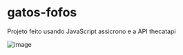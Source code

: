# gatos-fofos
Projeto feito usando JavaScript assicrono e a API thecatapi

![image](https://user-images.githubusercontent.com/40498445/233819408-d185ff17-ec71-4f23-b816-185ad6dc5bb2.png)

